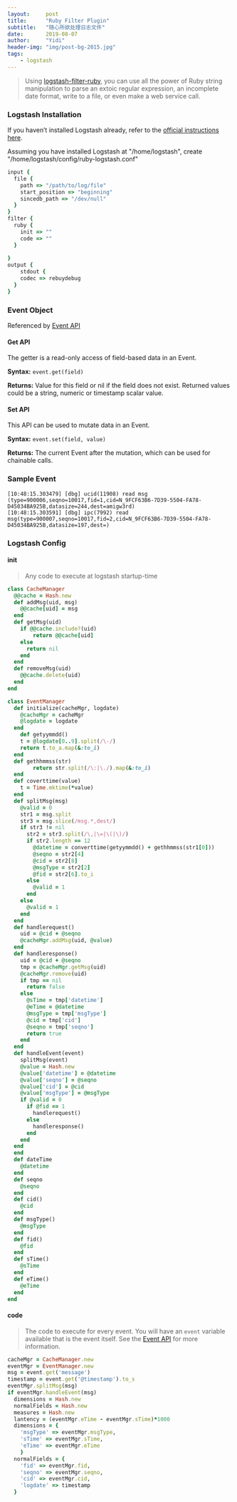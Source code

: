 ```yaml
---
layout:     post
title:      "Ruby Filter Plugin"
subtitle:   "随心所欲处理日志文件"
date:       2019-08-07
author:     "Yidi"
header-img: "img/post-bg-2015.jpg"
tags:
    - logstash
---
```


> Using [logstash-filter-ruby](https://github.com/logstash-plugins/logstash-filter-ruby), you can use all the power of Ruby string manipulation to parse an extoic regular expression, an incomplete date format, write to a file, or even make a web service call.



### Logstash Installation

If you haven’t installed Logstash already, refer to the [official instructions here](https://www.elastic.co/guide/en/logstash/current/installing-logstash.html).

Assuming you have installed Logstash at "/home/logstash", create "/home/logstash/config/ruby-logstash.conf"

```ruby
input {
  file {
    path => "/path/to/log/file"
    start_position => "beginning"
    sincedb_path => "/dev/null"
  }
}
filter {
  ruby {
  	init => ""
    code => ""
  }
  
}
output {
	stdout {
  	codec => rebuydebug 
  }  
}
```



### Event Object

Referenced by [Event API](https://www.elastic.co/guide/en/logstash/current/event-api.html)

#### Get API

The getter is a read-only access of field-based data in an Event.

**Syntax:** `event.get(field)`

**Returns:** Value for this field or nil if the field does not exist. Returned values could be a string, numeric or timestamp scalar value.

#### Set API

This API can be used to mutate data in an Event.

**Syntax:** `event.set(field, value)`

**Returns:** The current Event after the mutation, which can be used for chainable calls.

### Sample Event

```
[10:48:15.303479] [dbg] ucid(11908) read msg (type=900006,seqno=10017,fid=1,cid=N_9FCF63B6-7D39-5504-FA78-D45034BA925B,datasize=244,dest=amigw3rd)
[10:48:15.303591] [dbg] ipc(7992) read msg(type=900007,seqno=10017,fid=2,cid=N_9FCF63B6-7D39-5504-FA78-D45034BA925B,datasize=197,dest=)
```

### Logstash Config

#### init 

> Any code to execute at logstash startup-time

```ruby
class CacheManager
  @@cache = Hash.new
  def addMsg(uid, msg)
  	@@cache[uid] = msg
  end
  def getMsg(uid)
    if @@cache.include?(uid)
    	return @@cache[uid]
    else
      return nil
    end
  end
  def removeMsg(uid)
    @@cache.delete(uid)
  end
end

class EventManager
  def initialize(cacheMgr, logdate)
    @cacheMgr = cacheMgr
    @logdate = logdate
  end
	def getyymmdd()
    t = @logdate[0..9].split(/\-/)
    return t.to_a.map(&:to_i)
  end
  def gethhmmss(str)
		return str.split(/\:|\./).map(&:to_i)
  end
  def coverttime(value)
    t = Time.mktime(*value)
  end
  def splitMsg(msg)
    @valid = 0
    str1 = msg.split
    str3 = msg.slice(/msg.*,dest/)
    if str3 != nil
      str2 = str3.split(/\,|\=|\(|\)/)
      if str2.length == 12
        @datetime = converttime(getyymmdd() + gethhmmss(str1[0]))
        @seqno = str2[4]
        @cid = str2[8]
        @msgType = str2[2]
        @fid = str2[6].to_i
      else
        @valid = 1
      end
    else
      @valid = 1
    end
  end
  def handlerequest()
    uid = @cid + @seqno
    @cacheMgr.addMsg(uid, @value)
  end
  def handleresponse()
    uid = @cid + @seqno
    tmp = @cacheMgr.getMsg(uid)
    @cacheMgr.remove(uid)
    if tmp == nil
      return false
    else
      @sTime = tmp['datetime']
      @eTime = @datetime
      @msgType = tmp['msgType']
      @cid = tmp['cid']
      @seqno = tmp['seqno']
      return true
    end
  end
  def handleEvent(event)
  	splitMsg(event)
    @value = Hash.new
    @value['datetime'] = @datetime
    @value['seqno'] = @seqno
    @value['cid'] = @cid
    @value['msgType'] = @msgType
    if @valid = 0
      if @fid == 1
        handlerequest()
      else
        handleresponse()
      end
    end
  end
  end
  def dateTime
    @datetime
  end
  def seqno
    @seqno
  end
  def cid()
    @cid
  end
  def msgType()
    @msgType
  end
  def fid()
    @fid
  end
  def sTime()
    @sTime
  end
  def eTime()
    @eTime
  end
end
```



#### code

> The code to execute for every event. You will have an `event` variable available that is the event itself. See the [Event API](https://www.elastic.co/guide/en/logstash/current/event-api.html) for more information.

```ruby
cacheMgr = CacheManager.new
eventMgr = EventManager.new
msg = event.get('message')
timestamp = event.get('@timestamp').to_s
eventMgr.splitMsg(msg)
if eventMgr.handleEvent(msg)
  dimensions = Hash.new
  normalFields = Hash.new
  measures = Hash.new
  lantency = (eventMgr.eTime - eventMgr.sTime)*1000
  dimensions = {
  	'msgType' => eventMgr.msgType,
    'sTime' => eventMgr.sTime,
    'eTime' => eventMgr.eTime
 	}
  normalFields = {
    'fid' => eventMgr.fid,
    'seqno' => eventMgr.seqno,
    'cid' => eventMgr.cid,
    'logdate' => timestamp
  }
```

